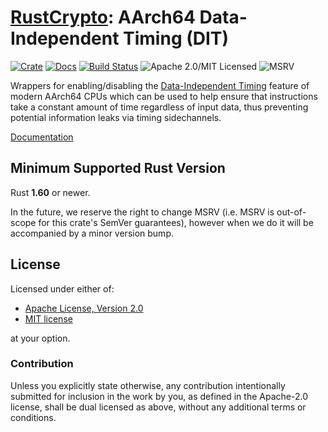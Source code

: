 # [RustCrypto]: AArch64 Data-Independent Timing (DIT)

[![Crate][crate-image]][crate-link]
[![Docs][docs-image]][docs-link]
[![Build Status][build-image]][build-link]
![Apache 2.0/MIT Licensed][license-image]
![MSRV][msrv-image]

Wrappers for enabling/disabling the [Data-Independent Timing] feature of modern AArch64 CPUs which
can be used to help ensure that instructions take a constant amount of time regardless of input
data, thus preventing potential information leaks via timing sidechannels.

[Documentation][docs-link]

## Minimum Supported Rust Version

Rust **1.60** or newer.

In the future, we reserve the right to change MSRV (i.e. MSRV is out-of-scope for this crate's
SemVer guarantees), however when we do it will be accompanied by a minor version bump.

## License

Licensed under either of:

* [Apache License, Version 2.0](http://www.apache.org/licenses/LICENSE-2.0)
* [MIT license](http://opensource.org/licenses/MIT)

at your option.

### Contribution

Unless you explicitly state otherwise, any contribution intentionally submitted for inclusion in the
work by you, as defined in the Apache-2.0 license, shall be dual licensed as above, without any
additional terms or conditions.

[//]: # (badges)

[crate-image]: https://img.shields.io/crates/v/aarch64-dit.svg
[crate-link]: https://crates.io/crates/aarch64-dit
[docs-image]: https://docs.rs/aarch64-dit/badge.svg
[docs-link]: https://docs.rs/aarch64-dit/
[license-image]: https://img.shields.io/badge/license-Apache2.0/MIT-blue.svg
[msrv-image]: https://img.shields.io/badge/rustc-1.60+-blue.svg
[build-image]: https://github.com/RustCrypto/utils/actions/workflows/aarch64-dit.yml/badge.svg
[build-link]: https://github.com/RustCrypto/utils/actions/workflows/aarch64-dit.yml

[//]: # (links)

[RustCrypto]: https://github.com/RustCrypto
[Data-Independent Timing]: https://developer.arm.com/documentation/ddi0595/2021-06/AArch64-Registers/DIT--Data-Independent-Timing
